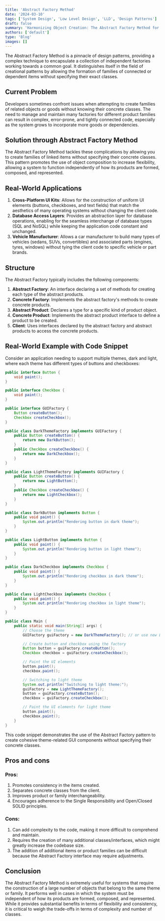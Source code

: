```yaml
---
title: 'Abstract Factory Method'
date: '2024-03-10'
tags: ['System Design', 'Low Level Design', 'LLD', 'Design Patterns']
draft: false
summary: 'Harmonizing Object Creation: The Abstract Factory Method for Cohesive and Interchangeable Product Families.'
authors: ['default']
type: 'Blog'
images: []
---
```


The Abstract Factory Method is a pinnacle of design patterns, providing a complex technique to encapsulate a collection of independent factories working towards a common goal. It distinguishes itself in the field of creational patterns by allowing the formation of families of connected or dependent items without specifying their exact classes.

## Current Problem

Developers sometimes confront issues when attempting to create families of related objects or goods without knowing their concrete classes. The need to manage and maintain many factories for different product families can result in complex, error-prone, and tightly connected code, especially as the system grows to incorporate more goods or dependencies.

## Solution through Abstract Factory Method

The Abstract Factory Method tackles these complications by allowing you to create families of linked items without specifying their concrete classes. This pattern promotes the use of object composition to increase flexibility, allowing a system to function independently of how its products are formed, composed, and represented.

## Real-World Applications

1. **Cross-Platform UI Kits**: Allows for the construction of uniform UI elements (buttons, checkboxes, and text fields) that match the aesthetics of many operating systems without changing the client code.
2. **Database Access Layers**: Provides an abstraction layer for database operations, enabling for the seamless interchange of database types (SQL and NoSQL) while keeping the application code constant and unchanged.
3. **Vehicle Manufacturer**: Allows a car manufacturer to build many types of vehicles (sedans, SUVs, convertibles) and associated parts (engines, tyres, windows) without tying the client code to specific vehicle or part brands.


## Structure

The Abstract Factory typically includes the following components:

1. **Abstract Factory**: An interface declaring a set of methods for creating each type of the abstract products.
2. **Concrete Factory**: Implements the abstract factory's methods to create concrete products.
3. **Abstract Product**: Declares a type for a specific kind of product object.
4. **Concrete Product**: Implements the abstract product interface to define a product to be created.
5. **Client**: Uses interfaces declared by the abstract factory and abstract products to access the concrete products.

## Real-World Example with Code Snippet

Consider an application needing to support multiple themes, dark and light, where each theme has different types of buttons and checkboxes:


```Java
public interface Button {
    void paint();
}

public interface Checkbox {
    void paint();
}

public interface GUIFactory {
    Button createButton();
    Checkbox createCheckbox();
}

public class DarkThemeFactory implements GUIFactory {
    public Button createButton() {
        return new DarkButton();
    }
    public Checkbox createCheckbox() {
        return new DarkCheckbox();
    }
}

public class LightThemeFactory implements GUIFactory {
    public Button createButton() {
        return new LightButton();
    }
    public Checkbox createCheckbox() {
        return new LightCheckbox();
    }
}

public class DarkButton implements Button {
    public void paint() {
        System.out.println("Rendering button in dark theme");
    }
}

public class LightButton implements Button {
    public void paint() {
        System.out.println("Rendering button in light theme");
    }
}

public class DarkCheckbox implements Checkbox {
    public void paint() {
        System.out.println("Rendering checkbox in dark theme");
    }
}

public class LightCheckbox implements Checkbox {
    public void paint() {
        System.out.println("Rendering checkbox in light theme");
    }
}
```

```Java
public class Main {
    public static void main(String[] args) {
        // Choose the theme
        GUIFactory guiFactory = new DarkThemeFactory(); // or use new LightThemeFactory()

        // Create button and checkbox using the factory
        Button button = guiFactory.createButton();
        Checkbox checkbox = guiFactory.createCheckbox();

        // Paint the UI elements
        button.paint();
        checkbox.paint();

        // Switching to light theme
        System.out.println("Switching to light theme:");
        guiFactory = new LightThemeFactory();
        button = guiFactory.createButton();
        checkbox = guiFactory.createCheckbox();

        // Paint the UI elements for light theme
        button.paint();
        checkbox.paint();
    }
}
```

This code snippet demonstrates the use of the Abstract Factory pattern to create cohesive theme-related GUI components without specifying their concrete classes.

## Pros and cons

### Pros:

1. Promotes consistency in the items created.
2. Separates concrete classes from the client.
3. Improves product or family interchangeability.
4. Encourages adherence to the Single Responsibility and Open/Closed SOLID principles.

### Cons:

1. Can add complexity to the code, making it more difficult to comprehend and maintain.
2. Requires the creation of many additional classes/interfaces, which might greatly increase the codebase size.
3. The addition of additional items or product families can be difficult because the Abstract Factory interface may require adjustments.

## Conclusion

The Abstract Factory Method is extremely useful for systems that require the construction of a large number of objects that belong to the same theme or family. It performs well in cases in which the system must be independent of how its products are formed, composed, and represented. While it provides substantial benefits in terms of flexibility and consistency, it is critical to weigh the trade-offs in terms of complexity and number of classes.